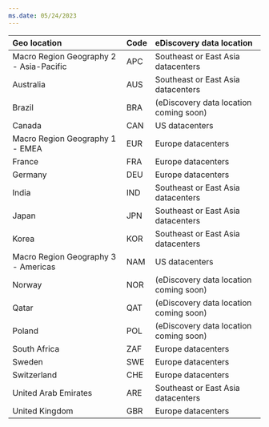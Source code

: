 ```yaml
---
ms.date: 05/24/2023
---
```

|  Geo location                          |  Code  |  eDiscovery data location        |
|:---------------------------------------|:-------|:---------------------------------|
|Macro Region Geography 2 - Asia-Pacific |APC     |Southeast or East Asia datacenters|
|Australia                               |AUS     |Southeast or East Asia datacenters|
|Brazil                                  |BRA     |(eDiscovery data location coming soon)|
|Canada                                  |CAN     |US datacenters                    |
|Macro Region Geography 1 - EMEA         |EUR     |Europe datacenters                |
|France                                  |FRA     |Europe datacenters                |
|Germany                                 |DEU     |Europe datacenters                |
|India                                   |IND     |Southeast or East Asia datacenters|
|Japan                                   |JPN     |Southeast or East Asia datacenters|
|Korea                                   |KOR     |Southeast or East Asia datacenters|
|Macro Region Geography 3 - Americas     |NAM     |US datacenters                    |
|Norway                                  |NOR     |(eDiscovery data location coming soon)|
|Qatar                                   |QAT     |(eDiscovery data location coming soon)|
|Poland                                  |POL     |(eDiscovery data location coming soon)|
|South Africa                            |ZAF     |Europe datacenters                |
|Sweden                                  |SWE     |Europe datacenters                |
|Switzerland                             |CHE     |Europe datacenters                |
|United Arab Emirates                    |ARE     |Southeast or East Asia datacenters|
|United Kingdom                          |GBR     |Europe datacenters                |
